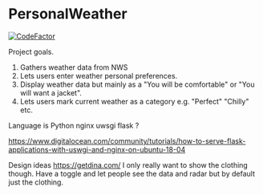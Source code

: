# PersonalWeather
[![CodeFactor](https://www.codefactor.io/repository/github/hype-armor/personalweather/badge)](https://www.codefactor.io/repository/github/hype-armor/personalweather)

Project goals.
1. Gathers weather data from NWS
2. Lets users enter weather personal preferences.
3. Display weather data but mainly as a "You will be comfortable" or "You will want a jacket".
4. Lets users mark current weather as a category e.g. "Perfect" "Chilly" etc.

Language is Python nginx uwsgi flask ?

https://www.digitalocean.com/community/tutorials/how-to-serve-flask-applications-with-uswgi-and-nginx-on-ubuntu-18-04

Design ideas
https://getdina.com/
I only really want to show the clothing though. 
Have a toggle and let people see the data and radar but by default just the clothing.

